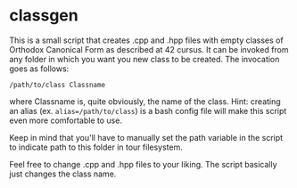 # classgen

This is a small script that creates .cpp and .hpp files with empty classes of Orthodox Canonical Form as described at 42 cursus. It can be invoked from any folder in which you want you new class to be created. The invocation goes as follows:

`/path/to/class Classname`

where Classname is, quite obviously, the name of the class. Hint: creating an alias (ex. `alias=/path/to/class`) is a bash config file will make this script even more comfortable to use.

Keep in mind that you'll have to manually set the path variable in the script to indicate path to this folder in tour filesystem.

Feel free to change .cpp and .hpp files to your liking. The script basically just changes the class name.
